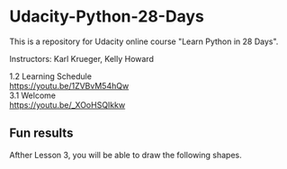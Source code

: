 # Udacity-Python-28-Days
This is a repository for Udacity online course "Learn Python in 28 Days".

Instructors: Karl Krueger, Kelly Howard

1.2 Learning Schedule   
https://youtu.be/1ZVBvM54hQw    
3.1 Welcome   
https://youtu.be/_XOoHSQIkkw   

## Fun results

Afther Lesson 3, you will be able to draw the following shapes.
<img scr="https://github.com/Nov05/Udacity-Python-28-Days/blob/master/images/rainbow-examples.png?raw=true">
